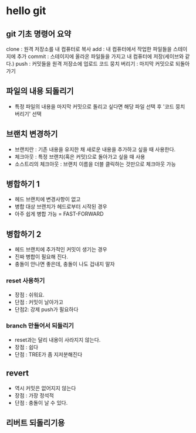 # hello git

## git 기초 명령어 요약

clone : 원격 저장소를 내 컴퓨터로 복사
add : 내 컴퓨터에서 작업한 파일들을 스테이지에 추가
commit : 스테이지에 올라온 파일들을 가지고 내 컴퓨터에 저장(세이브와 같다.)
push : 커밋들을 원격 저장소에 업로드
코드 뭉치 버리기 : 마지막 커밋으로 되돌아가기

## 파일의 내용 되돌리기

- 특정 파일의 내용을 마지막 커밋으로 돌리고 싶다면 해당 파일 선택 후 '코드 뭉치 버리기' 선택

## 브랜치 변경하기

- 브랜치란 : 기존 내용을 유지한 채 새로운 내용을 추가하고 싶을 때 사용한다.
- 체크아웃 : 특정 브랜치(혹은 커밋)으로 돌아가고 싶을 때 사용
- 소스트리의 체크아웃 : 브랜치 이름을 더블 클릭하는 것만으로 체크아웃 가능

## 병합하기 1

- 헤드 브랜치에 변경사항이 없고
- 병합 대상 브랜치가 헤드로부터 시작된 경우
- 아주 쉽게 병합 가능 = FAST-FORWARD

## 병합하기 2
- 헤드 브랜치에 추가적인 커밋이 생기는 경우
- 진짜 병합이 필요해 진다.
- 충돌이 안나면 좋은데, 충돌이 나도 겁내지 말자


### reset 사용하기

- 장점 : 쉬워요.
- 단점 : 커밋이 날아가고 
- 단점2: 강제 push가 필요하다

### branch 만들어서 되돌리기

- reset과는 달리 내용이 사라지지 않는다.
- 장점 : 쉽다
- 단점 : TREE가 좀 지저분해진다

## revert

- 역시 커밋은 없어지지 않는다
- 장점 : 가장 정석적
- 단점 : 충돌이 날 수 있다.

## 리버트 되돌리기용
